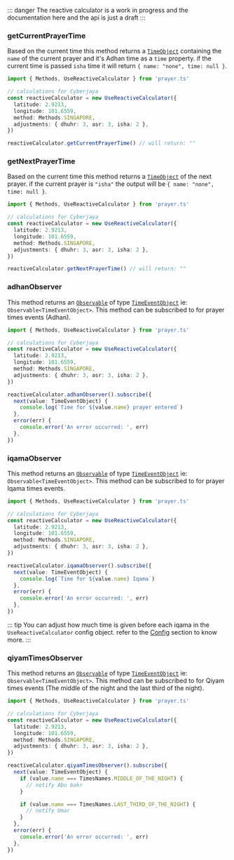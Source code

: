::: danger
The reactive calculator is a work in progress and the documentation here and the api is just a draft
:::

### getCurrentPrayerTime

Based on the current time this method returns a [`TimeObject`]() containing the `name` of the current prayer and it's Adhan time as a `time` property. if the current time is passed `isha` time it will return `{ name: "none", time: null }`.

```ts
import { Methods, UseReactiveCalculator } from 'prayer.ts'

// calculations for Cyberjaya
const reactiveCalculator = new UseReactiveCalculator({
  latitude: 2.9213,
  longitude: 101.6559,
  method: Methods.SINGAPORE,
  adjustments: { dhuhr: 3, asr: 3, isha: 2 },
})

reactiveCalculator.getCurrentPrayerTime() // will return: ""
```

### getNextPrayerTime

Based on the current time this method returns a [`TimeObject`]() of the next prayer. if the current prayer is `"isha"` the output will be `{ name: "none", time: null }`.

```ts
import { Methods, UseReactiveCalculator } from 'prayer.ts'

// calculations for Cyberjaya
const reactiveCalculator = new UseReactiveCalculator({
  latitude: 2.9213,
  longitude: 101.6559,
  method: Methods.SINGAPORE,
  adjustments: { dhuhr: 3, asr: 3, isha: 2 },
})

reactiveCalculator.getNextPrayerTime() // will return: ""
```

### adhanObserver

This method returns an [`Observable`](https://rxjs.dev/guide/observable) of type [`TimeEventObject`]() ie: `Observable<TimeEventObject>`. This method can be subscribed to for prayer times events (Adhan).

```ts
import { Methods, UseReactiveCalculator } from 'prayer.ts'

// calculations for Cyberjaya
const reactiveCalculator = new UseReactiveCalculator({
  latitude: 2.9213,
  longitude: 101.6559,
  method: Methods.SINGAPORE,
  adjustments: { dhuhr: 3, asr: 3, isha: 2 },
})

reactiveCalculator.adhanObserver().subscribe({
  next(value: TimeEventObject) {
    console.log(`Time for ${value.name} prayer entered`)
  },
  error(err) {
    console.error('An error occurred: ', err)
  },
})
```

### iqamaObserver

This method returns an [`Observable`](https://rxjs.dev/guide/observable) of type [`TimeEventObject`]() ie: `Observable<TimeEventObject>`. This method can be subscribed to for prayer Iqama times events.

```ts
import { Methods, UseReactiveCalculator } from 'prayer.ts'

// calculations for Cyberjaya
const reactiveCalculator = new UseReactiveCalculator({
  latitude: 2.9213,
  longitude: 101.6559,
  method: Methods.SINGAPORE,
  adjustments: { dhuhr: 3, asr: 3, isha: 2 },
})

reactiveCalculator.iqamaObserver().subscribe({
  next(value: TimeEventObject) {
    console.log(`Time for ${value.name} Iqama`)
  },
  error(err) {
    console.error('An error occurred: ', err)
  },
})
```

::: tip
You can adjust how much time is given before each iqama in the `UseReactiveCalculator` config object. refer to the [Config](../config.md) section to know more.
:::

### qiyamTimesObserver

This method returns an [`Observable`](https://rxjs.dev/guide/observable) of type [`TimeEventObject`]() ie: `Observable<TimeEventObject>`. This method can be subscribed to for Qiyam times events (The middle of the night and the last third of the night).

```ts
import { Methods, UseReactiveCalculator } from 'prayer.ts'

// calculations for Cyberjaya
const reactiveCalculator = new UseReactiveCalculator({
  latitude: 2.9213,
  longitude: 101.6559,
  method: Methods.SINGAPORE,
  adjustments: { dhuhr: 3, asr: 3, isha: 2 },
})

reactiveCalculator.qiyamTimesObserver().subscribe({
  next(value: TimeEventObject) {
    if (value.name === TimesNames.MIDDLE_OF_THE_NIGHT) {
      // notify Abu bakr
    }

    if (value.name === TimesNames.LAST_THIRD_OF_THE_NIGHT) {
      // notify Umar
    }
  },
  error(err) {
    console.error('An error occurred: ', err)
  },
})
```
